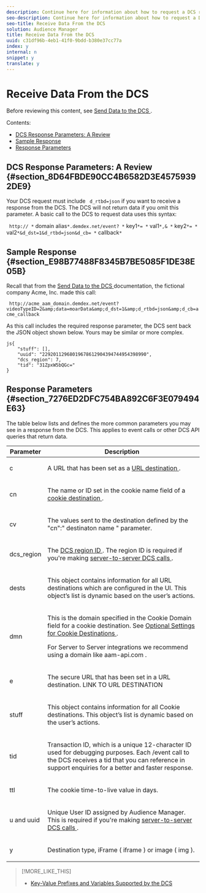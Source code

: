 ```yaml
---
description: Continue here for information about how to request a DCS response in a /event call. This section includes a response example and definitions for common data elements in a response.
seo-description: Continue here for information about how to request a DCS response in a /event call. This section includes a response example and definitions for common data elements in a response.
seo-title: Receive Data From the DCS
solution: Audience Manager
title: Receive Data From the DCS
uuid: c31df96b-4eb1-41f0-9bdd-b380e37cc77a
index: y
internal: n
snippet: y
translate: y
---
```


# Receive Data From the DCS

Before reviewing this content, see [ Send Data to the DCS ](../../../c_api/dcs-intro/dcs-event-calls/dcs-url-send.md#concept_9F6C569C1E444002ADF2A43516A9F284). 

Contents: 


<ul class="simplelist"> 
 <li> <a href="../../../c_api/dcs-intro/dcs-event-calls/dcs-url-receive.md#section_8D64FBDE90CC4B6582D3E45759392DE9" format="dita" scope="local"> DCS Response Parameters: A Review </a> </li> 
 <li> <a href="../../../c_api/dcs-intro/dcs-event-calls/dcs-url-receive.md#section_E98B77488F8345B7BE5085F1DE38E05B" format="dita" scope="local"> Sample Response </a> </li> 
 <li> <a href="../../../c_api/dcs-intro/dcs-event-calls/dcs-url-receive.md#section_7276ED2DFC754BA892C6F3E079494E63" format="dita" scope="local"> Response Parameters </a> </li> 
</ul>



## DCS Response Parameters: A Review {#section_8D64FBDE90CC4B6582D3E45759392DE9}

Your DCS request must include ` d_rtbd=json` if you want to receive a response from the DCS. The DCS will not return data if you omit this parameter. A basic call to the DCS to request data uses this syntax: 

` http:// *` domain alias`*.demdex.net/event? *` key1`*= *` val1`*,& *` key2`*= *` val2`*&d_dst=1&d_rtbd=json&d_cb= *` callback`*` 

## Sample Response {#section_E98B77488F8345B7BE5085F1DE38E05B}

Recall that from the [ Send Data to the DCS ](../../../c_api/dcs-intro/dcs-event-calls/dcs-url-send.md#concept_9F6C569C1E444002ADF2A43516A9F284) documentation, the fictional company Acme, Inc. made this call: 

` http://acme_aam_domain.demdex.net/event?videoTypeID=2&amp;data=moarData&amp;d_dst=1&amp;d_rtbd=json&amp;d_cb=acme_callback` 

As this call includes the required response parameter, the DCS sent back the JSON object shown below. Yours may be similar or more complex. 


```
js{ 
    "stuff": [], 
    "uuid": "22920112968019678612904394744954398990", 
    "dcs_region": 7, 
    "tid": "31ZpxW5bQGc=" 
}
```


## Response Parameters {#section_7276ED2DFC754BA892C6F3E079494E63}

The table below lists and defines the more common parameters you may see in a response from the DCS. This applies to event calls or other DCS API queries that return data. 



<table id="table_7D12E6454E7D4AADB05E829ABF7549E5"> 
 <thead> 
  <tr> 
   <th colname="col1" class="entry"> Parameter </th> 
   <th colname="col2" class="entry"> Description </th> 
  </tr> 
 </thead>
 <tbody> 
  <tr> 
   <td colname="col1"> <p> <span class="codeph"> c </span> </p> </td> 
   <td colname="col2"> <p>A URL that has been set as a <a href="../../../c_features/c_destinations/create-url-destination.md#concept_51842672DFA943EA982B363E74D42DF8" format="dita" scope="local"> URL destination </a>. </p> </td> 
  </tr> 
  <tr> 
   <td colname="col1"> <p> <span class="codeph"> cn </span> </p> </td> 
   <td colname="col2"> <p>The name or ID set in the cookie name field of a <a href="../../../c_features/c_destinations/create-cookie-destination.md#concept_2462AA1321984293A92CB174C41B3496" format="dita" scope="local"> cookie destination </a>. </p> </td> 
  </tr> 
  <tr> 
   <td colname="col1"> <p> <span class="codeph"> cv </span> </p> </td> 
   <td colname="col2"> <p>The values sent to the destination defined by the <span class="codeph"> "cn":" <span class="varname"> destinaton name </span>" parameter. </span> </p> </td> 
  </tr> 
  <tr> 
   <td colname="col1"> <p> <span class="codeph"> dcs_region </span> </p> </td> 
   <td colname="col2"> <p>The <a href="../../../c_api/dcs-intro/dcs-api-reference/dcs-regions.md#concept_01C1E017A6694D1EAF9BF65BFFA54091" format="dita" scope="local"> DCS region ID </a>. The region ID is required if you're making <a href="../../../c_api/dcs-intro/dcs-s2s/dcs-s2s-calls.md#concept_57686178E4174EE1A952E0E51BC8A52C" format="dita" scope="local"> server-to-server DCS calls </a>. </p> </td> 
  </tr> 
  <tr> 
   <td colname="col1"> <p> <span class="codeph"> dests </span> </p> </td> 
   <td colname="col2"> <p>This object contains information for all URL destinations which are configured in the UI. This object’s list is dynamic based on the user’s actions. </p> </td> 
  </tr> 
  <tr> 
   <td colname="col1"> <p> <span class="codeph"> dmn </span> </p> </td> 
   <td colname="col2"> <p>This is the domain specified in the Cookie Domain field for a cookie destination. See <a href="../../../c_features/c_destinations/cookie-destination-options.md#concept_DEF2E47F31D44BDA936BBB45EA5B136D" format="dita" scope="local"> Optional Settings for Cookie Destinations </a>. </p> <p>For Server to Server integrations we recommend using a domain like <span class="codeph"> aam-api.com </span>. </p> </td> 
  </tr> 
  <tr> 
   <td colname="col1"> <p> <span class="codeph"> e </span> </p> </td> 
   <td colname="col2"> <p>The secure URL that has been set in a URL destination. LINK TO URL DESTINATION </p> </td> 
  </tr> 
  <tr> 
   <td colname="col1"> <p> <span class="codeph"> stuff </span> </p> </td> 
   <td colname="col2"> <p>This object contains information for all Cookie destinations. This object’s list is dynamic based on the user’s actions. </p> </td> 
  </tr> 
  <tr> 
   <td colname="col1"> <p> <span class="codeph"> tid </span> </p> </td> 
   <td colname="col2"> <p>Transaction ID, which is a unique 12-character ID used for debugging purposes. Each /event call to the DCS receives a tid that you can reference in support enquiries for a better and faster response. </p> </td> 
  </tr> 
  <tr> 
   <td colname="col1"> <p> <span class="codeph"> ttl </span> </p> </td> 
   <td colname="col2"> <p>The cookie time-to-live value in days. </p> </td> 
  </tr> 
  <tr> 
   <td colname="col1"> <p> <span class="codeph"> u </span> and <span class="codeph"> uuid </span> </p> </td> 
   <td colname="col2"> <p>Unique User ID assigned by <span class="keyword"> Audience Manager. </span> This is required if you're making <a href="../../../c_api/dcs-intro/dcs-s2s/dcs-s2s-calls.md#concept_57686178E4174EE1A952E0E51BC8A52C" format="dita" scope="local"> server-to-server DCS calls </a>. </p> </td> 
  </tr> 
  <tr> 
   <td colname="col1"> <p> <span class="codeph"> y </span> </p> </td> 
   <td colname="col2"> <p>Destination type, iFrame ( <span class="codeph"> iframe </span>) or image ( <span class="codeph"> img </span>). </p> </td> 
  </tr> 
 </tbody> 
</table>

>[!MORE_LIKE_THIS]
>
>* [ Key-Value Prefixes and Variables Supported by the DCS ](dcs-keys.md#concept_5ACDD7D09D0441A6AC26F7D345CD19D5)
